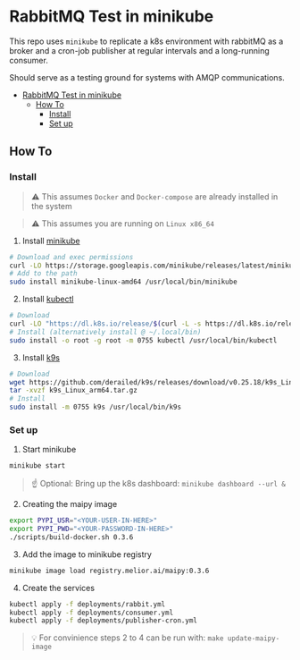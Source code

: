 # RabbitMQ Test in minikube

This repo uses `minikube` to replicate a k8s environment with rabbitMQ as a
broker and a cron-job publisher at regular intervals and a long-running consumer.

Should serve as a testing ground for systems with AMQP communications.


<!--ts-->
* [RabbitMQ Test in minikube](#rabbitmq-test-in-minikube)
   * [How To](#how-to)
      * [Install](#install)
      * [Set up](#set-up)

<!-- Created by https://github.com/ekalinin/github-markdown-toc -->
<!-- Added by: ubuntu, at: Wed Jun  1 09:37:46 UTC 2022 -->

<!--te-->

## How To

### Install

> :warning: This assumes `Docker` and `Docker-compose` are already installed in the system

> :warning: This assumes you are running on `Linux x86_64`


1. Install [minikube](https://minikube.sigs.k8s.io/docs/)

  ```bash
  # Download and exec permissions
  curl -LO https://storage.googleapis.com/minikube/releases/latest/minikube-linux-amd64
  # Add to the path
  sudo install minikube-linux-amd64 /usr/local/bin/minikube
  ```

2. Install [kubectl](https://kubernetes.io/docs/tasks/tools/install-kubectl-linux/)

  ```bash
  # Download
  curl -LO "https://dl.k8s.io/release/$(curl -L -s https://dl.k8s.io/release/stable.txt)/bin/linux/amd64/kubectl"
  # Install (alternatively install @ ~/.local/bin)
  sudo install -o root -g root -m 0755 kubectl /usr/local/bin/kubectl
  ```

3. Install [k9s](https://github.com/derailed/k9s)

  ```bash
  # Download
  wget https://github.com/derailed/k9s/releases/download/v0.25.18/k9s_Linux_arm64.tar.gz
  tar -xvzf k9s_Linux_arm64.tar.gz
  # Install
  sudo install -m 0755 k9s /usr/local/bin/k9s
  ```

### Set up


1. Start minikube

  ```bash
  minikube start
  ```

  > ☝ Optional: Bring up the k8s dashboard: `minikube dashboard --url &`


2. Creating the maipy image

```bash
export PYPI_USR="<YOUR-USER-IN-HERE>"
export PYPI_PWD="<YOUR-PASSWORD-IN-HERE>"
./scripts/build-docker.sh 0.3.6
```

3. Add the image to minikube registry

  ```bash
  minikube image load registry.melior.ai/maipy:0.3.6
  ```

4. Create the services

  ```bash
  kubectl apply -f deployments/rabbit.yml
  kubectl apply -f deployments/consumer.yml
  kubectl apply -f deployments/publisher-cron.yml
  ```

> :bulb: For convinience steps 2 to 4 can be run with: `make update-maipy-image`


